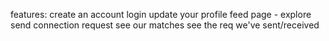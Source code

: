 features:
create an account
login
update your profile
feed page - explore 
send connection request
see our matches
see the req we've sent/received